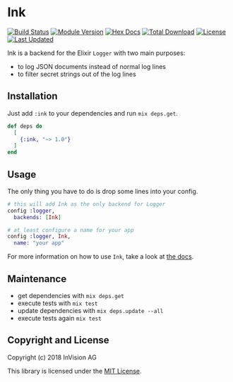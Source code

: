 # Ink

[![Build Status](https://travis-ci.org/ivx/ink.svg?branch=master)](https://travis-ci.org/ivx/ink)
[![Module Version](https://img.shields.io/hexpm/v/ink.svg)](https://hex.pm/packages/ink)
[![Hex Docs](https://img.shields.io/badge/hex-docs-lightgreen.svg)](https://hexdocs.pm/ink/)
[![Total Download](https://img.shields.io/hexpm/dt/ink.svg)](https://hex.pm/packages/ink)
[![License](https://img.shields.io/hexpm/l/ink.svg)](https://github.com/ivx/ink/blob/master/LICENSE)
[![Last Updated](https://img.shields.io/github/last-commit/ivx/ink.svg)](https://github.com/ivx/ink/commits/master)

Ink is a backend for the Elixir `Logger` with two main purposes:

- to log JSON documents instead of normal log lines
- to filter secret strings out of the log lines

## Installation

Just add `:ink` to your dependencies and run `mix deps.get`.

```elixir
def deps do
  [
    {:ink, "~> 1.0"}
  ]
end
```

## Usage

The only thing you have to do is drop some lines into your config.

```elixir
# this will add Ink as the only backend for Logger
config :logger,
  backends: [Ink]

# at least configure a name for your app
config :logger, Ink,
  name: "your app"
```

For more information on how to use `Ink`, take a look
at [the docs](https://hexdocs.pm/ink/Ink.html).

## Maintenance

- get dependencies with `mix deps.get`
- execute tests with `mix test`
- update dependencies with `mix deps.update --all`
- execute tests again `mix test`

## Copyright and License

Copyright (c) 2018 InVision AG

This library is licensed under the [MIT License](./LICENSE.md).
